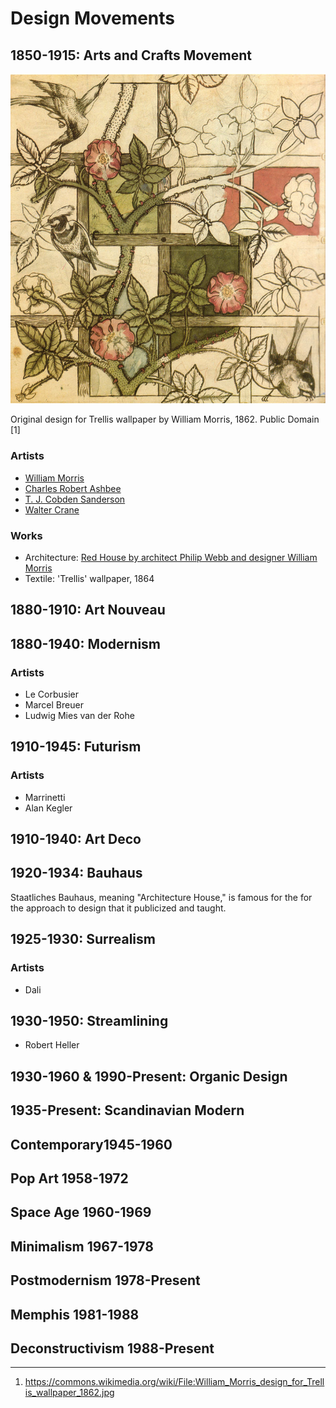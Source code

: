 # Design Movements

## 1850-1915: Arts and Crafts Movement

![William Morris design for Trellis wallpaper](/assets/734px-William_Morris_design_for_Trellis_wallpaper_1862.jpg)

Original design for Trellis wallpaper by William Morris, 1862. Public Domain [1]

### Artists

- [William Morris](https://en.wikipedia.org/wiki/William_Morris)
- [Charles Robert Ashbee](https://en.wikipedia.org/wiki/Charles_Robert_Ashbee)
- [T. J. Cobden Sanderson](https://en.wikipedia.org/wiki/T._J._Cobden-Sanderson) 
- [Walter Crane](https://en.wikipedia.org/wiki/Walter_Crane)

### Works

- Architecture: [Red House by architect Philip Webb and designer William Morris](https://en.wikipedia.org/wiki/Red_House,_Bexleyheath)
- Textile: 'Trellis' wallpaper, 1864

## 1880-1910: Art Nouveau

## 1880-1940: Modernism

### Artists

- Le Corbusier
- Marcel Breuer
- Ludwig Mies van der Rohe

## 1910-1945: Futurism

### Artists

- Marrinetti
- Alan Kegler

## 1910-1940: Art Deco

## 1920-1934: Bauhaus

Staatliches Bauhaus, meaning "Architecture House," is famous for the for the approach to design that it publicized and taught.

## 1925-1930: Surrealism

### Artists

- Dali

## 1930-1950: Streamlining

- Robert Heller

## 1930-1960 & 1990-Present: Organic Design

## 1935-Present: Scandinavian Modern

## Contemporary1945-1960

## Pop Art 1958-1972

##  Space Age 1960-1969

##  Minimalism 1967-1978

## Postmodernism 1978-Present

## Memphis 1981-1988

## Deconstructivism 1988-Present

***
1. https://commons.wikimedia.org/wiki/File:William_Morris_design_for_Trellis_wallpaper_1862.jpg